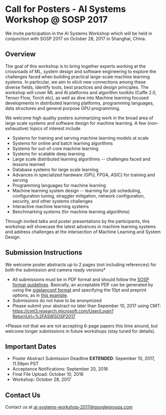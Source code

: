 # Call for Posters - AI Systems Workshop @ SOSP 2017
We invite participation in the AI Systems Workshop which will be held in conjunction with SOSP 2017 on October 28, 2017 in Shanghai, China.
## Overview
 
The goal of this workshop is to bring together experts working at the crossroads of ML, system design and software engineering to explore the challenges faced when building practical large-scale machine learning systems. In particular, we aim to elicit new connections among these diverse fields, identify tools, best practices and design principles. The workshop will cover ML and AI platforms and algorithm toolkits (Caffe 2.0, Tensor Flow, Torch etc), as well as dive into Machine learning focused developments in distributed learning platforms, programming languages, data structures and general purpose GPU programming.
 
We welcome high quality posters summarizing work in the broad area of large scale systems and software design for machine learning.   A few (non-exhaustive) topics of interest include
* Systems for training and serving machine learning models at scale
* Systems for online and batch learning algorithms
* Systems for out-of-core machine learning
* Systems for scalable deep learning
* Large scale distributed learning algorithms -- challenges faced and lessons learned
* Database systems for large scale learning
* Advances in specialized hardware (GPU, FPGA, ASIC) for training and serving
* Programming languages for machine learning
* Machine learning system design -- learning for job scheduling, configuration tuning, straggler mitigation, network configuration, security, and other systems challenges
* Interactive machine learning systems
* Benchmarking systems (for machine learning algorithms)
 
Through invited talks and poster presentations by the participants, this workshop will showcase the latest advances in machine learning systems and address challenges at the intersection of Machine Learning and System Design.
## Submission Instructions
We welcome poster abstracts up to 2 pages (not including references) for both the submission and camera ready versions*
* All submissions must be in PDF format and should follow the [SOSP format guidelines](https://www.sigops.org/sosp/sosp17/submission-rules.html). Basically, an acceptable PDF can be generated by using the [sigplanconf format](http://www.sigplan.org/Resources/Author/#sigplanconf-format) and specifying the 10pt and preprint options, as in [this example](http://www.eecs.umich.edu/~pmchen/sosp/sosp17-template.tex).
* Submissions do not have to be anonymized
* Please submit your abstract no later than Sepember 10, 2017 using CMT: <https://cmt3.research.microsoft.com/User/Login?ReturnUrl=%2FASWSOSP2017>

*Please not that we are not accepting 6-page papers this time around, but welcome longer submissions in future workshops (stay tuned for details).
## Important Dates
* Poster Abstract Submission Deadline **EXTENDED**: Sepember 10, 2017, 11.59pm PST
* Acceptance Notifications: September 20, 2016
* Final File Upload: October 10, 2016
* Workshop: October 28, 2017
## Contact Us
Contact us at ai-systems-workshop-2017@googlegroups.com 
